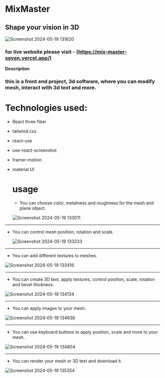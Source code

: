 # MixMaster
## Shape your vision in 3D

![Screenshot 2024-05-19 131620](https://github.com/lukaChikashvili/MixMaster/assets/143882058/6a84b05a-4588-4f3d-a2d9-df9c460679a8)

### for live website please visit - (https://mix-master-seven.vercel.app/) ###

**Description**

### this is a front end project, 3d software, where you can modify mesh, interact with 3d text and more. ###

# Technologies used: #
- React three fiber
- tailwind.css
- react-use
- use-react-screenshot
- framer-motion
- material UI

  # usage #
  - You can choose color, metalness and roughness for the mesh and plane object.

   ![Screenshot 2024-05-19 133011](https://github.com/lukaChikashvili/MixMaster/assets/143882058/6646ab0a-6a94-4d6d-ac8a-cacb686032ed)
    
------------------------------------------------------------------------------------------------------
- You can control mesh position, rotation and scale.
  
  ![Screenshot 2024-05-19 133233](https://github.com/lukaChikashvili/MixMaster/assets/143882058/374cf61b-1a2e-44ca-badb-232a97c4ffee)
  
--------------------------------------------------------------------------------------------------------

- You can add different textures to meshes.

![Screenshot 2024-05-19 133416](https://github.com/lukaChikashvili/MixMaster/assets/143882058/9c0363bf-2c16-4b70-a31d-7b5c1358460e)

-----------------------------------------------------------------------------------------------------------------------------------
  
- You can create 3D text, apply textures, control position, scale, rotation and bevel thickness.

![Screenshot 2024-05-19 134134](https://github.com/lukaChikashvili/MixMaster/assets/143882058/605f2080-fff0-4067-a2b7-89f692e84926)

------------------------------------------------------------------------------------------------------------------------------

- You can apply images to your mesh.

![Screenshot 2024-05-19 134636](https://github.com/lukaChikashvili/MixMaster/assets/143882058/8fe293cd-7d29-47ba-85de-6e60175bba26)

-------------------------------------------------------------------------------------------------------------------------------------

- You can use keyboard buttons to apply position, scale and more to your mesh.

![Screenshot 2024-05-19 134804](https://github.com/lukaChikashvili/MixMaster/assets/143882058/6be63a2e-e742-4462-9785-4c1702cb19ba)

 ----------------------------------------------------------------------------------------------------------------------------------

 - You can render your mesh or 3D text and download it.

 ![Screenshot 2024-05-19 135354](https://github.com/lukaChikashvili/MixMaster/assets/143882058/ac836ac1-e5b2-4d5e-9f58-4363cc9fd8fa)
